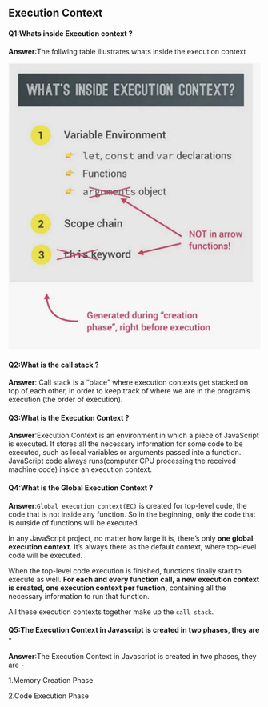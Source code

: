 ## Execution Context

#### Q1:Whats inside Execution context ? 

**Answer**:The follwing table illustrates whats inside the execution context 

![execution-context](../assets/execution-context.png)

#### Q2:What is the call stack ? 

**Answer**: Call stack is a “place” where execution contexts get stacked on top of each other, in order to keep track of where we are in the program’s execution (the order of execution).

#### Q3:What is the Execution Context ? 

**Answer**:Execution Context is an environment in which a piece of JavaScript is executed. It stores all the necessary information for some code to be executed, such as local variables or arguments passed into a function. JavaScript code always runs(computer CPU processing the received machine code) inside an execution context.

#### Q4:What is the Global Execution Context ? 

**Answer**:`Global execution context(EC)` is created for top-level code, the code that is not inside any function. So in the beginning, only the code that is outside of functions will be executed.

In any JavaScript project, no matter how large it is, there’s only **one global execution context**. It’s always there as the default context, where top-level code will be executed.

When the top-level code execution is finished, functions finally start to execute as well. **For each and every function call, a new execution context is created, one execution context per function,** containing all the necessary information to run that function.

All these execution contexts together make up the `call stack`.

#### Q5:The Execution Context in Javascript is created in two phases, they are -

**Answer**:The Execution Context in Javascript is created in two phases, they are -

1.Memory Creation Phase

2.Code Execution Phase